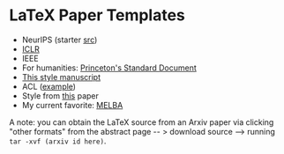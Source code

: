 # LaTeX Paper Templates  

- NeurIPS (starter [src](https://github.com/rosikand/awesome-templates/blob/main/files/neurips-starter-src.zip))
- [ICLR](https://www.overleaf.com/latex/templates/template-for-iclr-2021-conference-submission/mmpfhsxmqdkp) 
- IEEE
- For humanities: [Princeton's Standard Document](https://www.overleaf.com/latex/templates/standard-document/xhwhmfdcxhhj)
- [This style manuscript](https://web.stanford.edu/~boyd/papers/pdf/resource_alloc.pdf)
- ACL ([example](https://arxiv.org/pdf/2104.08696.pdf))
- Style from [this](https://arxiv.org/abs/1702.01284) paper 
- My current favorite: [MELBA](https://github.com/melba-journal/submission)

A note: you can obtain the LaTeX source from an Arxiv paper via clicking "other formats" from the abstract page -- > download source --> running `tar -xvf (arxiv id here)`. 
